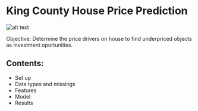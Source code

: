 # King County House Price Prediction
![alt text](https://www.psrc.org/sites/default/files/styles/featured_banner/public/lakewashington1.jpg?itok=2dv5Kpkr&c=f799a8ca97014e73d94a67ff28ad18b2)

Objective: Determine the price drivers on house to find underpriced objects as investment oportunities.

## Contents:
* Set up
* Data types and missings
* Features 
* Model
* Results
